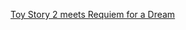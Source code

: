 ---
layout: post
wordpress_id: 78
wordpress_url: http://noesbueno.com/archives/78
date: '2006-03-02 17:00:01 -0600'
date_gmt: '2006-03-02 22:00:01 -0600'
body: |
  <p><a href="http://youtube.com/watch?v=_oBBFretjPs">Toy Story 2 meets Requiem for a Dream</a></p>
---